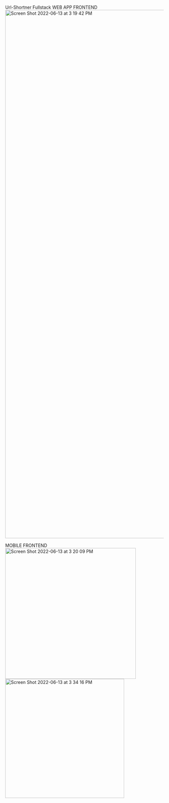 Url-Shortner Fullstack 
WEB APP FRONTEND
<img width="1676" alt="Screen Shot 2022-06-13 at 3 19 42 PM" src="https://user-images.githubusercontent.com/82598461/173459243-a0031088-c2b7-4174-8933-188e70ad02f2.png">

MOBILE FRONTEND
<img width="415" alt="Screen Shot 2022-06-13 at 3 20 09 PM" src="https://user-images.githubusercontent.com/82598461/173459377-dc2b6f5c-d1e5-47ff-809b-22e2afc42f44.png">
<img width="378" alt="Screen Shot 2022-06-13 at 3 34 16 PM" src="https://user-images.githubusercontent.com/82598461/173459384-a6cfefd4-dc99-40be-8a63-3e9d73da54d7.png">
